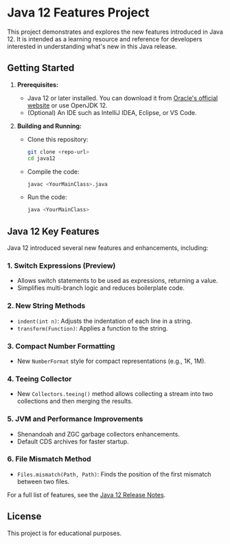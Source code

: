 # Java 12 Features Project

This project demonstrates and explores the new features introduced in Java 12. It is intended as a learning resource and reference for developers interested in understanding what's new in this Java release.

## Getting Started

1. **Prerequisites:**
   - Java 12 or later installed. You can download it from [Oracle's official website](https://www.oracle.com/java/technologies/javase/jdk12-archive-downloads.html) or use OpenJDK 12.
   - (Optional) An IDE such as IntelliJ IDEA, Eclipse, or VS Code.

2. **Building and Running:**
   - Clone this repository:
     ```sh
     git clone <repo-url>
     cd java12
     ```
   - Compile the code:
     ```sh
     javac <YourMainClass>.java
     ```
   - Run the code:
     ```sh
     java <YourMainClass>
     ```

## Java 12 Key Features

Java 12 introduced several new features and enhancements, including:

### 1. Switch Expressions (Preview)
- Allows switch statements to be used as expressions, returning a value.
- Simplifies multi-branch logic and reduces boilerplate code.

### 2. New String Methods
- `indent(int n)`: Adjusts the indentation of each line in a string.
- `transform(Function)`: Applies a function to the string.

### 3. Compact Number Formatting
- New `NumberFormat` style for compact representations (e.g., 1K, 1M).

### 4. Teeing Collector
- New `Collectors.teeing()` method allows collecting a stream into two collections and then merging the results.

### 5. JVM and Performance Improvements
- Shenandoah and ZGC garbage collectors enhancements.
- Default CDS archives for faster startup.

### 6. File Mismatch Method
- `Files.mismatch(Path, Path)`: Finds the position of the first mismatch between two files.

For a full list of features, see the [Java 12 Release Notes](https://www.oracle.com/java/technologies/javase/12-relnote-issues.html).

## License

This project is for educational purposes.
